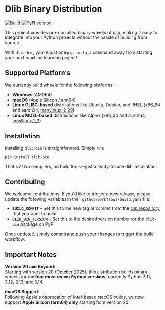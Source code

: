 # Dlib Binary Distribution

[![Build](https://github.com/alesanfra/dlib-wheels/actions/workflows/build.yaml/badge.svg)](https://github.com/alesanfra/dlib-wheels/actions/workflows/build.yaml)
[![PyPI version](https://badge.fury.io/py/dlib-bin.svg)](https://badge.fury.io/py/dlib-bin)


This project provides pre-compiled binary wheels of [dlib](https://github.com/davisking/dlib), making it easy to integrate into your Python projects without the hassle of building from source.

With `dlib-bin`, you're just one `pip install` command away from starting your next machine learning project!

## Supported Platforms

We currently build wheels for the following platforms:

- **Windows** (AMD64)
- **macOS** (Apple Silicon / arm64)
- **Linux GLIBC-based** distributions like Ubuntu, Debian, and RHEL (x86_64 and aarch64, [manylinux_2_28](https://peps.python.org/pep-0600/))
- **Linux MUSL-based** distributions like Alpine (x86_64 and aarch64, [musllinux_1_2](https://peps.python.org/pep-0656/))

## Installation

Installing `dlib-bin` is straightforward. Simply run:

```bash
pip install dlib-bin
```

That's it! No compilers, no build tools—just a ready-to-use dlib installation.

## Contributing

We welcome contributions! If you'd like to trigger a new release, please update the following variables in the `.github/workflows/build.yaml` file:

- **`BUILD_COMMIT`** – Set this to the new tag or commit from the [dlib repository](https://github.com/davisking/dlib) that you want to build
- **`DLIB_BIN_VERSION`** – Set this to the desired version number for the `dlib-bin` package on PyPI

Once updated, simply commit and push your changes to trigger the build workflow.

## Important Notes

**Version 20 and Beyond:**  
Starting with version 20 (October 2025), this distribution builds binary wheels for the **four most recent Python versions**: currently Python 3.11, 3.12, 3.13, and 3.14.

**macOS Support:**  
Following Apple's deprecation of Intel-based macOS builds, we now support **Apple Silicon (arm64) only** starting from version 20.